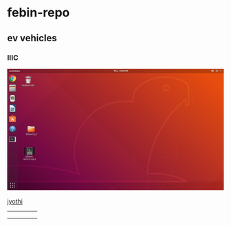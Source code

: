 # febin-repo
## ev vehicles
### IIIC
![image](https://github.com/Febinyesudas/febin-repo/blob/main/img/Screenshot%20from%202022-05-05%2015-52-01.png)

[jyothi](https://jecc.ac.in)

|   |   |   |   |   |
|---|---|---|---|---|
|   |   |   |   |   |
|   |   |   |   |   |
|   |   |   |   |   |
